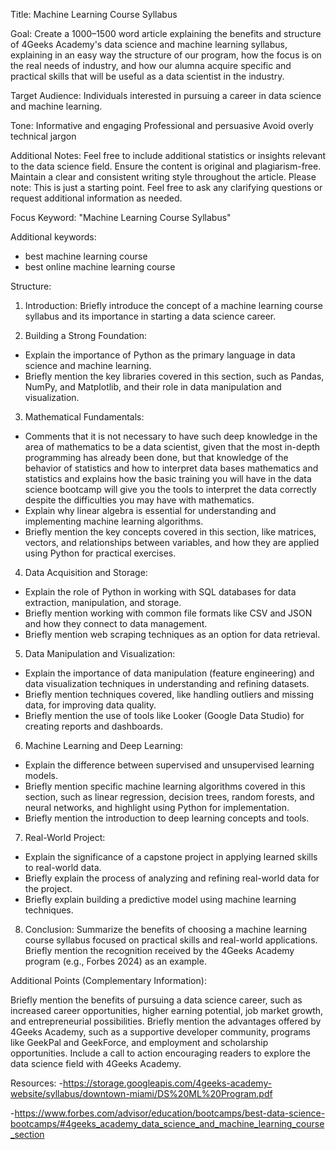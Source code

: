 Title: Machine Learning Course Syllabus 

Goal: Create a 1000–1500 word article explaining the benefits and structure of 4Geeks Academy's data science and machine learning syllabus, explaining in an easy way the structure of our program, how the focus is on the real needs of industry, and how our alumna acquire specific and practical skills that will be useful as a data scientist in the industry.

Target Audience: Individuals interested in pursuing a career in data science and machine learning.

Tone: Informative and engaging
Professional and persuasive
Avoid overly technical jargon


Additional Notes: 
Feel free to include additional statistics or insights relevant to the data science field.
Ensure the content is original and plagiarism-free.
Maintain a clear and consistent writing style throughout the article.
Please note: This is just a starting point. Feel free to ask any clarifying questions or request additional information as needed.

Focus Keyword: "Machine Learning Course Syllabus"

Additional keywords: 
- best machine learning course 
- best online machine learning course

Structure:

1. Introduction: Briefly introduce the concept of a machine learning course syllabus and its importance in starting a data science career.

2. Building a Strong Foundation:
* Explain the importance of Python as the primary language in data science and machine learning.
* Briefly mention the key libraries covered in this section, such as Pandas, NumPy, and Matplotlib, and their role in data manipulation and visualization.

3. Mathematical Fundamentals:
* Comments that it is not necessary to have such deep knowledge in the area of mathematics to be a data scientist, given that the most in-depth programming has already been done, but that knowledge of the behavior of statistics and how to interpret data bases mathematics and statistics and explains how the basic training you will have in the data science bootcamp will give you the tools to interpret the data correctly despite the difficulties you may have with mathematics.
* Explain why linear algebra is essential for understanding and implementing machine learning algorithms.
* Briefly mention the key concepts covered in this section, like matrices, vectors, and relationships between variables, and how they are applied using Python for practical exercises.

4. Data Acquisition and Storage:
* Explain the role of Python in working with SQL databases for data extraction, manipulation, and storage.
* Briefly mention working with common file formats like CSV and JSON and how they connect to data management.
* Briefly mention web scraping techniques as an option for data retrieval.

5. Data Manipulation and Visualization:
* Explain the importance of data manipulation (feature engineering) and data visualization techniques in understanding and refining datasets.
* Briefly mention techniques covered, like handling outliers and missing data, for improving data quality.
* Briefly mention the use of tools like Looker (Google Data Studio) for creating reports and dashboards.

6. Machine Learning and Deep Learning:
* Explain the difference between supervised and unsupervised learning models.
* Briefly mention specific machine learning algorithms covered in this section, such as linear regression, decision trees, random forests, and neural networks, and highlight using Python for implementation.
* Briefly mention the introduction to deep learning concepts and tools.

7. Real-World Project:
* Explain the significance of a capstone project in applying learned skills to real-world data.
* Briefly explain the process of analyzing and refining real-world data for the project.
* Briefly explain building a predictive model using machine learning techniques.

8. Conclusion: Summarize the benefits of choosing a machine learning course syllabus focused on practical skills and real-world applications. Briefly mention the recognition received by the 4Geeks Academy program (e.g., Forbes 2024) as an example.

Additional Points (Complementary Information):

Briefly mention the benefits of pursuing a data science career, such as increased career opportunities, higher earning potential, job market growth, and entrepreneurial possibilities.
Briefly mention the advantages offered by 4Geeks Academy, such as a supportive developer community, programs like GeekPal and GeekForce, and employment and scholarship opportunities.
Include a call to action encouraging readers to explore the data science field with 4Geeks Academy.




Resources: 
-https://storage.googleapis.com/4geeks-academy-website/syllabus/downtown-miami/DS%20ML%20Program.pdf

-https://www.forbes.com/advisor/education/bootcamps/best-data-science-bootcamps/#4geeks_academy_data_science_and_machine_learning_course_section
